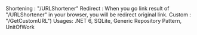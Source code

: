 Shortening : "/URLShortener"
Redirect : When you go link result of "/URLShortener" in your browser, you will be redirect original link.
Custom :  "/GetCustomURL")
Usages: .NET 6, SQLite, Generic Repository Pattern, UnitOfWork
